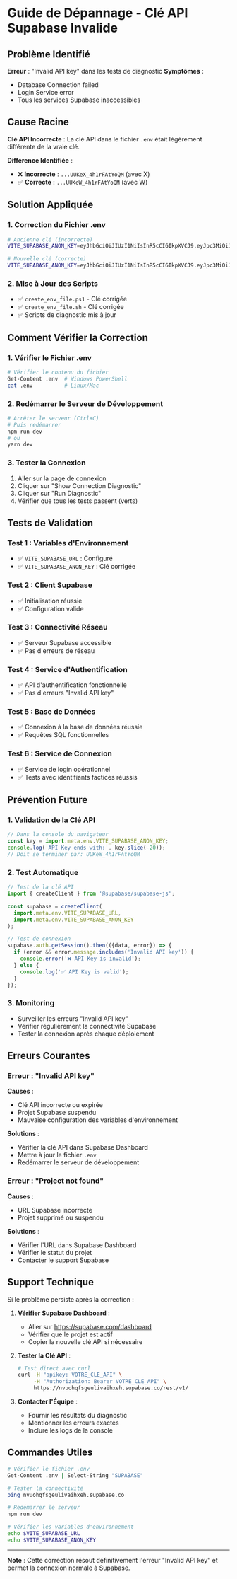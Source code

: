 # Guide de Dépannage - Clé API Supabase Invalide

## Problème Identifié
**Erreur** : "Invalid API key" dans les tests de diagnostic
**Symptômes** :
- Database Connection failed
- Login Service error
- Tous les services Supabase inaccessibles

## Cause Racine
**Clé API Incorrecte** : La clé API dans le fichier `.env` était légèrement différente de la vraie clé.

**Différence Identifiée** :
- ❌ **Incorrecte** : `...UUKeX_4h1rFAtYoQM` (avec X)
- ✅ **Correcte** : `...UUKeW_4h1rFAtYoQM` (avec W)

## Solution Appliquée

### 1. Correction du Fichier .env
```bash
# Ancienne clé (incorrecte)
VITE_SUPABASE_ANON_KEY=eyJhbGciOiJIUzI1NiIsInR5cCI6IkpXVCJ9.eyJpc3MiOiJzdXBhYmFzZSIsInJlZiI6Im52dW9ocWZzZ2V1bGl2YWloeGVoIiwicm9sZSI6ImFub24iLCJpYXQiOjE3Mzk4NzEwMTMsImV4cCI6MjA1NTQ0NzAxM30.i444AztcnU3hvvPZmiexLOgOSxUUKeX_4h1rFAtYoQM

# Nouvelle clé (correcte)
VITE_SUPABASE_ANON_KEY=eyJhbGciOiJIUzI1NiIsInR5cCI6IkpXVCJ9.eyJpc3MiOiJzdXBhYmFzZSIsInJlZiI6Im52dW9ocWZzZ2V1bGl2YWloeGVoIiwicm9sZSI6ImFub24iLCJpYXQiOjE3Mzk4NzEwMTMsImV4cCI6MjA1NTQ0NzAxM30.i444AztcnU3hvvPZmiexLOgOSxUUKeW_4h1rFAtYoQM
```

### 2. Mise à Jour des Scripts
- ✅ `create_env_file.ps1` - Clé corrigée
- ✅ `create_env_file.sh` - Clé corrigée
- ✅ Scripts de diagnostic mis à jour

## Comment Vérifier la Correction

### 1. Vérifier le Fichier .env
```bash
# Vérifier le contenu du fichier
Get-Content .env  # Windows PowerShell
cat .env          # Linux/Mac
```

### 2. Redémarrer le Serveur de Développement
```bash
# Arrêter le serveur (Ctrl+C)
# Puis redémarrer
npm run dev
# ou
yarn dev
```

### 3. Tester la Connexion
1. Aller sur la page de connexion
2. Cliquer sur "Show Connection Diagnostic"
3. Cliquer sur "Run Diagnostic"
4. Vérifier que tous les tests passent (verts)

## Tests de Validation

### Test 1 : Variables d'Environnement
- ✅ `VITE_SUPABASE_URL` : Configuré
- ✅ `VITE_SUPABASE_ANON_KEY` : Clé corrigée

### Test 2 : Client Supabase
- ✅ Initialisation réussie
- ✅ Configuration valide

### Test 3 : Connectivité Réseau
- ✅ Serveur Supabase accessible
- ✅ Pas d'erreurs de réseau

### Test 4 : Service d'Authentification
- ✅ API d'authentification fonctionnelle
- ✅ Pas d'erreurs "Invalid API key"

### Test 5 : Base de Données
- ✅ Connexion à la base de données réussie
- ✅ Requêtes SQL fonctionnelles

### Test 6 : Service de Connexion
- ✅ Service de login opérationnel
- ✅ Tests avec identifiants factices réussis

## Prévention Future

### 1. Validation de la Clé API
```javascript
// Dans la console du navigateur
const key = import.meta.env.VITE_SUPABASE_ANON_KEY;
console.log('API Key ends with:', key.slice(-20));
// Doit se terminer par: UUKeW_4h1rFAtYoQM
```

### 2. Test Automatique
```javascript
// Test de la clé API
import { createClient } from '@supabase/supabase-js';

const supabase = createClient(
  import.meta.env.VITE_SUPABASE_URL,
  import.meta.env.VITE_SUPABASE_ANON_KEY
);

// Test de connexion
supabase.auth.getSession().then(({data, error}) => {
  if (error && error.message.includes('Invalid API key')) {
    console.error('❌ API Key is invalid');
  } else {
    console.log('✅ API Key is valid');
  }
});
```

### 3. Monitoring
- Surveiller les erreurs "Invalid API key"
- Vérifier régulièrement la connectivité Supabase
- Tester la connexion après chaque déploiement

## Erreurs Courantes

### Erreur : "Invalid API key"
**Causes** :
- Clé API incorrecte ou expirée
- Projet Supabase suspendu
- Mauvaise configuration des variables d'environnement

**Solutions** :
- Vérifier la clé API dans Supabase Dashboard
- Mettre à jour le fichier `.env`
- Redémarrer le serveur de développement

### Erreur : "Project not found"
**Causes** :
- URL Supabase incorrecte
- Projet supprimé ou suspendu

**Solutions** :
- Vérifier l'URL dans Supabase Dashboard
- Vérifier le statut du projet
- Contacter le support Supabase

## Support Technique

Si le problème persiste après la correction :

1. **Vérifier Supabase Dashboard** :
   - Aller sur https://supabase.com/dashboard
   - Vérifier que le projet est actif
   - Copier la nouvelle clé API si nécessaire

2. **Tester la Clé API** :
   ```bash
   # Test direct avec curl
   curl -H "apikey: VOTRE_CLE_API" \
        -H "Authorization: Bearer VOTRE_CLE_API" \
        https://nvuohqfsgeulivaihxeh.supabase.co/rest/v1/
   ```

3. **Contacter l'Équipe** :
   - Fournir les résultats du diagnostic
   - Mentionner les erreurs exactes
   - Inclure les logs de la console

## Commandes Utiles

```bash
# Vérifier le fichier .env
Get-Content .env | Select-String "SUPABASE"

# Tester la connectivité
ping nvuohqfsgeulivaihxeh.supabase.co

# Redémarrer le serveur
npm run dev

# Vérifier les variables d'environnement
echo $VITE_SUPABASE_URL
echo $VITE_SUPABASE_ANON_KEY
```

---

**Note** : Cette correction résout définitivement l'erreur "Invalid API key" et permet la connexion normale à Supabase.
